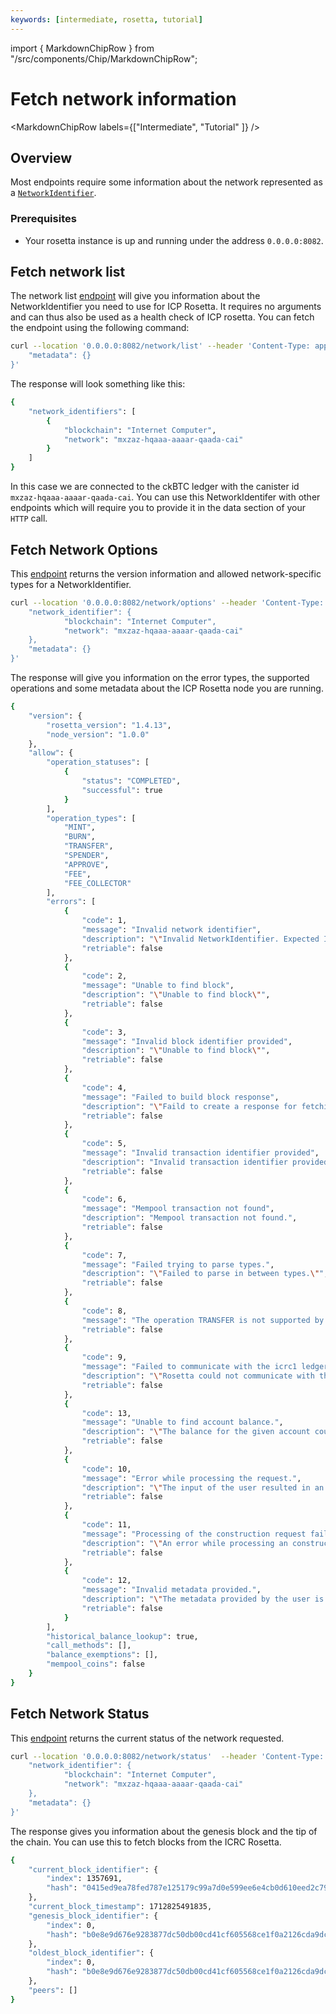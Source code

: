 ```yaml
---
keywords: [intermediate, rosetta, tutorial]
---
```


import { MarkdownChipRow } from "/src/components/Chip/MarkdownChipRow";


# Fetch network information

<MarkdownChipRow labels={["Intermediate", "Tutorial" ]} />

## Overview 

Most endpoints require some information about the network represented as a [`NetworkIdentifier`](https://www.rosetta-api.org/docs/models/NetworkIdentifier.html).

### Prerequisites
- Your rosetta instance is up and running under the address `0.0.0.0:8082`.

## Fetch network list
The network list [endpoint](https://www.rosetta-api.org/docs/NetworkApi.html#networklist) will give you information about the NetworkIdentifier you need to use for ICP Rosetta. It requires no arguments and can thus also be used as a health check of ICP rosetta. You can fetch the endpoint using the following command:  

```bash
curl --location '0.0.0.0:8082/network/list' --header 'Content-Type: application/json' --data '{
    "metadata": {}
}'
```

The response will look something like this:

```bash
{
    "network_identifiers": [
        {
            "blockchain": "Internet Computer",
            "network": "mxzaz-hqaaa-aaaar-qaada-cai"
        }
    ]
}
```
In this case we are connected to the ckBTC ledger with the canister id `mxzaz-hqaaa-aaaar-qaada-cai`. 
You can use this NetworkIdentifer with other endpoints which will require you to provide it in the data section of your `HTTP` call. 

## Fetch Network Options
This [endpoint](https://www.rosetta-api.org/docs/NetworkApi.html#networkoptions) returns the version information and allowed network-specific types for a NetworkIdentifier.

```bash
curl --location '0.0.0.0:8082/network/options' --header 'Content-Type: application/json' --data '{
    "network_identifier": {
            "blockchain": "Internet Computer",
            "network": "mxzaz-hqaaa-aaaar-qaada-cai"
    },
    "metadata": {}
}'
```

The response will give you information on the error types, the supported operations and some metadata about the ICP Rosetta node you are running. 

```bash
{
    "version": {
        "rosetta_version": "1.4.13",
        "node_version": "1.0.0"
    },
    "allow": {
        "operation_statuses": [
            {
                "status": "COMPLETED",
                "successful": true
            }
        ],
        "operation_types": [
            "MINT",
            "BURN",
            "TRANSFER",
            "SPENDER",
            "APPROVE",
            "FEE",
            "FEE_COLLECTOR"
        ],
        "errors": [
            {
                "code": 1,
                "message": "Invalid network identifier",
                "description": "\"Invalid NetworkIdentifier. Expected Identifier: NetworkIdentifier { blockchain: \\\"Internet Computer\\\", network: \\\"mxzaz-hqaaa-aaaar-qaada-cai\\\", sub_network_identifier: None } \"",
                "retriable": false
            },
            {
                "code": 2,
                "message": "Unable to find block",
                "description": "\"Unable to find block\"",
                "retriable": false
            },
            {
                "code": 3,
                "message": "Invalid block identifier provided",
                "description": "\"Unable to find block\"",
                "retriable": false
            },
            {
                "code": 4,
                "message": "Failed to build block response",
                "description": "\"Faild to create a response for fetching blocks.\"",
                "retriable": false
            },
            {
                "code": 5,
                "message": "Invalid transaction identifier provided",
                "description": "Invalid transaction identifier provided.",
                "retriable": false
            },
            {
                "code": 6,
                "message": "Mempool transaction not found",
                "description": "Mempool transaction not found.",
                "retriable": false
            },
            {
                "code": 7,
                "message": "Failed trying to parse types.",
                "description": "\"Failed to parse in between types.\"",
                "retriable": false
            },
            {
                "code": 8,
                "message": "The operation TRANSFER is not supported by ICRC Rosetta.",
                "retriable": false
            },
            {
                "code": 9,
                "message": "Failed to communicate with the icrc1 ledger.",
                "description": "\"Rosetta could not communicate with the ICRC-1 Ledger successfully.\"",
                "retriable": false
            },
            {
                "code": 13,
                "message": "Unable to find account balance.",
                "description": "\"The balance for the given account could not be fetched.\"",
                "retriable": false
            },
            {
                "code": 10,
                "message": "Error while processing the request.",
                "description": "\"The input of the user resulted in an error while trying to process the request.\"",
                "retriable": false
            },
            {
                "code": 11,
                "message": "Processing of the construction request failed.",
                "description": "\"An error while processing an construction api endpoint occured.\"",
                "retriable": false
            },
            {
                "code": 12,
                "message": "Invalid metadata provided.",
                "description": "\"The metadata provided by the user is invalid.\"",
                "retriable": false
            }
        ],
        "historical_balance_lookup": true,
        "call_methods": [],
        "balance_exemptions": [],
        "mempool_coins": false
    }
}

```

## Fetch Network Status
This [endpoint](https://www.rosetta-api.org/docs/NetworkApi.html#networkstatus) returns the current status of the network requested.

```bash
curl --location '0.0.0.0:8082/network/status'  --header 'Content-Type: application/json' --data '{
    "network_identifier": {
            "blockchain": "Internet Computer",
            "network": "mxzaz-hqaaa-aaaar-qaada-cai"
    },
    "metadata": {}
}'
```
The response gives you information about the genesis block and the tip of the chain. You can use this to fetch blocks from the ICRC Rosetta.
``` bash
{
    "current_block_identifier": {
        "index": 1357691,
        "hash": "0415ed9ea78fed787e125179c99a7d0e599ee6e4cb0d610eed2c791e6e3f5e19"
    },
    "current_block_timestamp": 1712825491835,
    "genesis_block_identifier": {
        "index": 0,
        "hash": "b0e8e9d676e9283877dc50db00cd41cf605568ce1f0a2126cda9dcc6562f3401"
    },
    "oldest_block_identifier": {
        "index": 0,
        "hash": "b0e8e9d676e9283877dc50db00cd41cf605568ce1f0a2126cda9dcc6562f3401"
    },
    "peers": []
}
```